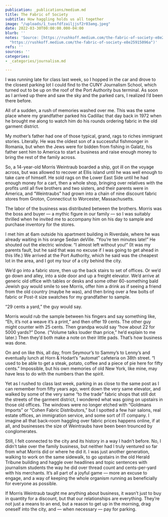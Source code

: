 ```yaml
---
publication: _publications/medium.md
title: The Fabric of Society
subtitle: How haggling holds us all together
image: "/uploads/1_tuosfdfzailjjsf2r03amg.jpeg"
date: 2022-03-30T00:00:00.000-04:00
blurb: ''
notes: 'Source: [https://rushkoff.medium.com/the-fabric-of-society-e8e25915096a](https://rushkoff.medium.com/the-fabric-of-society-e8e25915096a
  "https://rushkoff.medium.com/the-fabric-of-society-e8e25915096a")'
refs: ''
sources: ''
categories:
- _categories/journalism.md

---
```

I was running late for class last week, so I hopped in the car and drove to the closest parking lot I could find to the CUNY Journalism School, which turned out to be up on the roof of the Port Authority bus terminal. As soon as I arrived up there and saw the sky and the parked cars, I realized I’d been there before.

All of a sudden, a rush of memories washed over me. This was the same place where my grandfather parked his Cadillac that day back in 1972 when he brought me along to watch him do his rounds ordering fabric in the old garment district.

My mother’s father had one of those typical, grand, rags to riches immigrant stories. Literally. He was the oldest son of a successful fishmonger in Romania, but when the Jews were for bidden from fishing in Galatz, his father sent him to America to start a business and raise enough money to bring the rest of the family across.

So, a 14-year-old Morris Weintraub boarded a ship, got ill on the voyage across, but was allowed to recover at Ellis island until he was well enough to take care of himself. He sold rags on the Lower East Side until he had enough money for a cart, then a whole shop, bringing over relatives with the profits until all five brothers and two sisters, and their parents were in America, and “Weintraubs” had grown into a chain of nine discount fabric stores from Groton, Connecticut to Worcester, Massachusetts.

The labor of the business was distributed between the brothers. Morris was the boss and buyer — a mythic figure in our family — so I was suitably thrilled when he invited me to accompany him on his day to sample and purchase inventory for the stores.

I met him at 6am outside his apartment building in Riverdale, where he was already waiting in his orange Sedan deVille. “You’re ten minutes late!” He shouted out the electric window. “I almost left without you!” (It was my parents fault, but he said that was no excuse if I was going to get ahead in this life.) We arrived at the Port Authority, which he said was the cheapest lot in the area, and I got my tour of a city behind the city.

We’d go into a fabric store, then up the back stairs to set of offices. Or we’d go down and alley, into a side door and up a freight elevator. We’d arrive at generic old office with tables or desks and some other 60-something bald Jewish guy would smile to see Morris, offer him a drink as if seeing a friend from the old country (maybe he was), and then bring over a few bolts of fabric or Post-it size swatches for my grandfather to sample.

“29 cents a yard,” the guy would say.

Morris would rub the sample between his fingers and say something like, “Eh, it’s not a weave it’s a print,” and then offer 19 cents. The other guy might counter with 25 cents. Then grandpa would say “how about 22 for 5000 yards?” Done. (“Volume talks louder than price,” he’d explain to me later.) Then they’d both make a note on their little pads. That’s how business was done.

On and on like this, all day, from Seymour’s to Sammy’s to Lenny’s and eventually lunch at Horn & Hodart’s “automat” cafeteria on 38th street. “I used to be able to get a steak, potato, coffee and a piece of pie here for fifty cents.” Impossible, but his own memories of old New York, like mine, may have less to do with the numbers than the spirit.

Yet as I rushed to class last week, parking in as close to the same post as I can remember from fifty years ago, went down the very same elevator, and walked by some of the very same “to the trade” fabric shops that still dot the streets of the garment district, I wondered what was going on upstairs in those old offices. The windows were no longer etched with “Goldmans Imports” or “Cohen Fabric Distributors,” but I spotted a few hair salons, real estate offices, an immigration service, and some sort of IT company. I imagine all that back-room haggling over fabric prices happens online, if at all, and businesses the size of Weintraubs have been been trounced by conglomerates.

Still, I felt connected to the city and its history in a way I hadn’t before. No, I didn’t take over the family business, but neither had I truly ventured so far from what Morris did or where he did it. I was just another generation, walking to work on the same sidewalk, to go upstairs in the old Herald Tribune building and haggle over headlines and topic sentences with journalism students the way he did over thread count and cents-per-yard with his merchants. It’s all part of a joyful game — more an excuse to engage, and a way of keeping the whole organism running as beneficially for everyone as possible.

If Morris Weintraub taught me anything about business, it wasn’t just to buy in quantity for a discount, but that our relationships are everything. They’re not just a means to an end, but a reason to get up in the morning, drag oneself into the city, and — when necessary — pay for parking.
